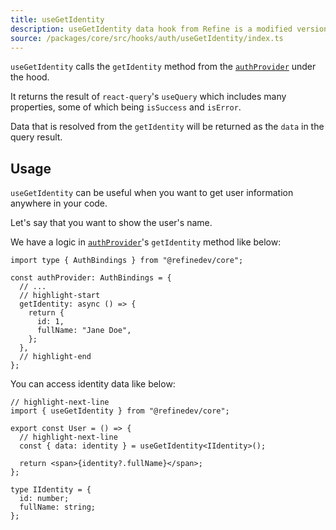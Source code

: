 ```yaml
---
title: useGetIdentity
description: useGetIdentity data hook from Refine is a modified version of react-query's useQuery for retrieving user data
source: /packages/core/src/hooks/auth/useGetIdentity/index.ts
---
```


`useGetIdentity` calls the `getIdentity` method from the [`authProvider`](/docs/authentication/auth-provider) under the hood.

It returns the result of `react-query`'s `useQuery` which includes many properties, some of which being `isSuccess` and `isError`.

Data that is resolved from the `getIdentity` will be returned as the `data` in the query result.

## Usage

`useGetIdentity` can be useful when you want to get user information anywhere in your code.

Let's say that you want to show the user's name.

We have a logic in [`authProvider`](/docs/authentication/auth-provider)'s `getIdentity` method like below:

```tsx
import type { AuthBindings } from "@refinedev/core";

const authProvider: AuthBindings = {
  // ...
  // highlight-start
  getIdentity: async () => {
    return {
      id: 1,
      fullName: "Jane Doe",
    };
  },
  // highlight-end
};
```

You can access identity data like below:

```tsx
// highlight-next-line
import { useGetIdentity } from "@refinedev/core";

export const User = () => {
  // highlight-next-line
  const { data: identity } = useGetIdentity<IIdentity>();

  return <span>{identity?.fullName}</span>;
};

type IIdentity = {
  id: number;
  fullName: string;
};
```
